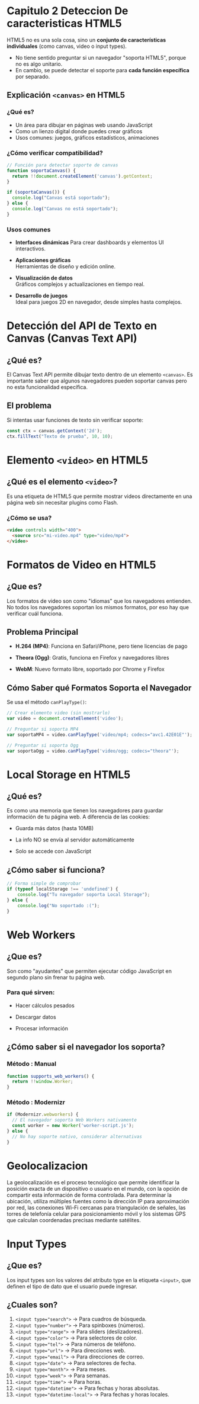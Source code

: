 #  Capitulo 2 Deteccion De caracteristicas HTML5

HTML5 no es una sola cosa, sino un **conjunto de características individuales** (como canvas, video o input types).  

* No tiene sentido preguntar si un navegador "soporta HTML5", porque no es algo unitario.  
* En cambio, se puede detectar el soporte para **cada función específica** por separado.  

## Explicación `<canvas>` en HTML5

### ¿Qué es?

* Un área para dibujar en páginas web usando JavaScript
* Como un lienzo digital donde puedes crear gráficos
* Usos comunes: juegos, gráficos estadísticos, animaciones

### ¿Cómo verificar compatibilidad?

```js
// Función para detectar soporte de canvas
function soportaCanvas() {
  return !!document.createElement('canvas').getContext;
}

if (soportaCanvas()) {
  console.log("Canvas está soportado");
} else {
  console.log("Canvas no está soportado");
}
```

###  Usos comunes

* **Interfaces dinámicas** 
Para crear dashboards y elementos UI interactivos.

* **Aplicaciones gráficas**  
Herramientas de diseño y edición online.

* **Visualización de datos**  
Gráficos complejos y actualizaciones en tiempo real.

* **Desarrollo de juegos**  
Ideal para juegos 2D en navegador, desde simples hasta complejos.

# Detección del API de Texto en Canvas (Canvas Text API)

## ¿Qué es?
El Canvas Text API permite dibujar texto dentro de un elemento `<canvas>`. Es importante saber que algunos navegadores pueden soportar canvas pero no esta funcionalidad específica.

## El problema
Si intentas usar funciones de texto sin verificar soporte:

```js
const ctx = canvas.getContext('2d');
ctx.fillText("Texto de prueba", 10, 10); 
```
# Elemento `<video>` en HTML5

## ¿Qué es el elemento `<video>`?
Es una etiqueta de HTML5 que permite mostrar videos directamente en una página web sin necesitar plugins como Flash.

### ¿Cómo se usa?

```html
<video controls width="400">
  <source src="mi-video.mp4" type="video/mp4">
</video>
```

# Formatos de Video en HTML5 

## ¿Que es?

Los formatos de video son como "idiomas" que los navegadores entienden. No todos los navegadores soportan los mismos formatos, por eso hay que verificar cuál funciona.

## Problema Principal

- **H.264 (MP4)**: Funciona en Safari/iPhone, pero tiene licencias de pago

- **Theora (Ogg)**: Gratis, funciona en Firefox y navegadores libres

- **WebM**: Nuevo formato libre, soportado por Chrome y Firefox

## Cómo Saber qué Formatos Soporta el Navegador

Se usa el método `canPlayType()`:

```js
// Crear elemento video (sin mostrarlo)
var video = document.createElement('video');

// Preguntar si soporta MP4
var soportaMP4 = video.canPlayType('video/mp4; codecs="avc1.42E01E"');

// Preguntar si soporta Ogg
var soportaOgg = video.canPlayType('video/ogg; codecs="theora"');
```

# Local Storage en HTML5 

## ¿Qué es?

Es como una memoria que tienen los navegadores para guardar información de tu página web. A diferencia de las cookies:

- Guarda más datos (hasta 10MB)

- La info NO se envía al servidor automáticamente

- Solo se accede con JavaScript

## ¿Cómo saber si funciona?

```js
// Forma simple de comprobar
if (typeof localStorage !== 'undefined') {
    console.log("Tu navegador soporta Local Storage");
} else {
    console.log("No soportado :(");
}
```
# Web Workers 

## ¿Que es?

Son como "ayudantes" que permiten ejecutar código JavaScript en segundo plano sin frenar tu página web.

### Para qué sirven:

* Hacer cálculos pesados

* Descargar datos

* Procesar información  

## ¿Cómo saber si el navegador los soporta?

### Método : Manual

```js
function supports_web_workers() {
  return !!window.Worker; 
}
```

### Método : Modernizr 
```js
if (Modernizr.webworkers) {
  // El navegador soporta Web Workers nativamente
  const worker = new Worker('worker-script.js');
} else {
  // No hay soporte nativo, considerar alternativas
}
```
# Geolocalizacion 

La geolocalización es el proceso tecnológico que permite identificar la posición exacta de un dispositivo o usuario en el mundo, con la opción de compartir esta información de forma controlada. Para determinar la ubicación, utiliza múltiples fuentes como la dirección IP para aproximación por red, las conexiones Wi-Fi cercanas para triangulación de señales, las torres de telefonía celular para posicionamiento móvil y los sistemas GPS que calculan coordenadas precisas mediante satélites.
# Input Types

## ¿Que es?
 
Los input types son los valores del atributo type en la etiqueta `<input>`, que definen el tipo de dato que el usuario puede ingresar.

## ¿Cuales son? 
1. `<input type="search">` → Para cuadros de búsqueda.  
2. `<input type="number">` → Para spinboxes (números).  
3. `<input type="range">` → Para sliders (deslizadores).  
4. `<input type="color">` → Para selectores de color.  
5. `<input type="tel">` → Para números de teléfono.  
6. `<input type="url">` → Para direcciones web.  
7. `<input type="email">` → Para direcciones de correo.  
8. `<input type="date">` → Para selectores de fecha.  
9. `<input type="month">` → Para meses.  
10. `<input type="week">` → Para semanas.  
11. `<input type="time">` → Para horas.  
12. `<input type="datetime">` → Para fechas y horas absolutas.  
13. `<input type="datetime-local">` → Para fechas y horas locales. 







